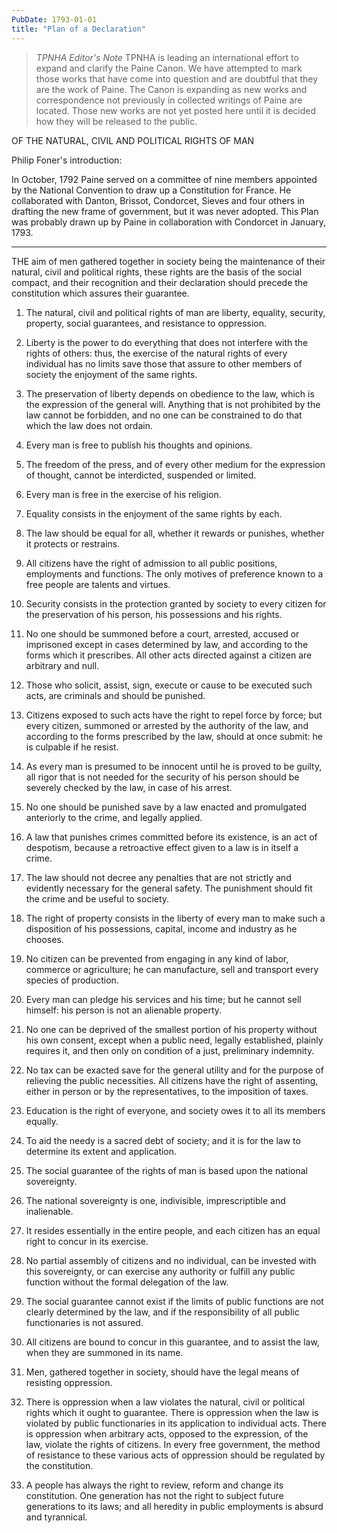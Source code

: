 ```yaml
---
PubDate: 1793-01-01
title: "Plan of a Declaration"
---
```



> *TPNHA Editor's Note*
> TPNHA is leading an international effort to expand and clarify the
> Paine Canon. We have attempted to mark those works that have come into
> question and are doubtful that they are the work of Paine. The Canon
> is expanding as new works and correspondence not previously in
> collected writings of Paine are located. Those new works are not yet
> posted here until it is decided how they will be released to the
> public.


   OF THE NATURAL, CIVIL AND POLITICAL RIGHTS OF MAN

   Philip Foner's introduction:

   In October, 1792 Paine served on a committee of nine members appointed by
   the National Convention to draw up a Constitution for France. He
   collaborated with Danton, Brissot, Condorcet, Sieves and four others in
   drafting the new frame of government, but it was never adopted. This Plan
   was probably drawn up by Paine in collaboration with Condorcet in January,
   1793.

   ***

   THE aim of men gathered together in society being the maintenance of their
   natural, civil and political rights, these rights are the basis of the
   social compact, and their recognition and their declaration should precede
   the constitution which assures their guarantee.

   1. The natural, civil and political rights of man are liberty, equality,
   security, property, social guarantees, and resistance to oppression.

   2. Liberty is the power to do everything that does not interfere with the
   rights of others: thus, the exercise of the natural rights of every
   individual has no limits save those that assure to other members of
   society the enjoyment of the same rights.

   3. The preservation of liberty depends on obedience to the law, which is
   the expression of the general will. Anything that is not prohibited by the
   law cannot be forbidden, and no one can be constrained to do that which
   the law does not ordain.

   4. Every man is free to publish his thoughts and opinions.

   5. The freedom of the press, and of every other medium for the expression
   of thought, cannot be interdicted, suspended or limited.

   6. Every man is free in the exercise of his religion.

   7. Equality consists in the enjoyment of the same rights by each.

   8. The law should be equal for all, whether it rewards or punishes,
   whether it protects or restrains.

   9. All citizens have the right of admission to all public positions,
   employments and functions. The only motives of preference known to a free
   people are talents and virtues.

   10. Security consists in the protection granted by society to every
   citizen for the preservation of his person, his possessions and his
   rights.

   11. No one should be summoned before a court, arrested, accused or
   imprisoned except in cases determined by law, and according to the forms
   which it prescribes. All other acts directed against a citizen are
   arbitrary and null.

   12. Those who solicit, assist, sign, execute or cause to be executed such
   acts, are criminals and should be punished.

   13. Citizens exposed to such acts have the right to repel force by force;
   but every citizen, summoned or arrested by the authority of the law, and
   according to the forms prescribed by the law, should at once submit: he is
   culpable if he resist.

   14. As every man is presumed to be innocent until he is proved to be
   guilty, all rigor that is not needed for the security of his person should
   be severely checked by the law, in case of his arrest.

   15. No one should be punished save by a law enacted and promulgated
   anteriorly to the crime, and legally applied.

   16. A law that punishes crimes committed before its existence, is an act
   of despotism, because a retroactive effect given to a law is in itself a
   crime.

   17. The law should not decree any penalties that are not strictly and
   evidently necessary for the general safety. The punishment should fit the
   crime and be useful to society.

   18. The right of property consists in the liberty of every man to make
   such a disposition of his possessions, capital, income and industry as he
   chooses.

   19. No citizen can be prevented from engaging in any kind of labor,
   commerce or agriculture; he can manufacture, sell and transport every
   species of production.

   20. Every man can pledge his services and his time; but he cannot sell
   himself: his person is not an alienable property.

   21. No one can be deprived of the smallest portion of his property without
   his own consent, except when a public need, legally established, plainly
   requires it, and then only on condition of a just, preliminary indemnity.

   22. No tax can be exacted save for the general utility and for the purpose
   of relieving the public necessities. All citizens have the right of
   assenting, either in person or by the representatives, to the imposition
   of taxes.

   23. Education is the right of everyone, and society owes it to all its
   members equally.

   24. To aid the needy is a sacred debt of society; and it is for the law to
   determine its extent and application.

   25. The social guarantee of the rights of man is based upon the national
   sovereignty.

   26. The national sovereignty is one, indivisible, imprescriptible and
   inalienable.

   27. It resides essentially in the entire people, and each citizen has an
   equal right to concur in its exercise.

   28. No partial assembly of citizens and no individual, can be invested
   with this sovereignty, or can exercise any authority or fulfill any public
   function without the formal delegation of the law.

   29. The social guarantee cannot exist if the limits of public functions
   are not clearly determined by the law, and if the responsibility of all
   public functionaries is not assured.

   30. All citizens are bound to concur in this guarantee, and to assist the
   law, when they are summoned in its name.

   31. Men, gathered together in society, should have the legal means of
   resisting oppression.

   32. There is oppression when a law violates the natural, civil or
   political rights which it ought to guarantee. There is oppression when the
   law is violated by public functionaries in its application to individual
   acts. There is oppression when arbitrary acts, opposed to the expression,
   of the law, violate the rights of citizens. In every free government, the
   method of resistance to these various acts of oppression should be
   regulated by the constitution.

   33. A people has always the right to review, reform and change its
   constitution. One generation has not the right to subject future
   generations to its laws; and all heredity in public employments is absurd
   and tyrannical.


